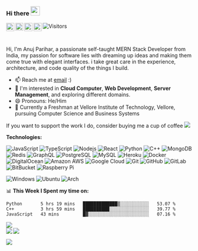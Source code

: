 ### Hi there <img src="https://media.giphy.com/media/hvRJCLFzcasrR4ia7z/giphy.gif" width="25px">

<a href="https://support.tamako.tech/">
  <img align="left" alt="Tamako Bot's Support Server" width="22px" src="https://raw.githubusercontent.com/peterthehan/peterthehan/master/assets/discord.svg" />
</a>
<a href="https://skyfallen.org/">
  <img align="left" alt="theskyfallen.com" width="21px" src="https://avatars.githubusercontent.com/u/68555937?s=200&v=4" />
</a>
<a href="https://www.instagram.com/anujpflash/">
  <img align="left" alt="Bear's Instagram" width="22px" src="https://raw.githubusercontent.com/hussainweb/hussainweb/main/icons/instagram.png" />
</a>
<a href="https://www.linkedin.com/in/anujpflash/">
  <img align="left" alt="Bear's's LinkedIN" width="22px" src="https://raw.githubusercontent.com/peterthehan/peterthehan/master/assets/linkedin.svg" />
</a>

![Visitors](https://api.visitorbadge.io/api/visitors?path=https%3A%2F%2Fgithub.com%2Fbearts%2Fbearts&label=Profile%20Views&labelColor=%231f2023&countColor=%237b78ff&style=flat-square)

<br />

Hi, I'm Anuj Parihar, a passionate self-taught MERN Stack Developer from India, my passion for software lies with dreaming up ideas and making them come true with elegant interfaces. i take great care in the experience, architecture, and code quality of the things I build.

- 📫 Reach me at [email](mailto:bear@tamako.tech) :)
- 💬 I'm interested in **Cloud Computer**, **Web Development**, **Server Management**, and exploring different domains.
- 😄 Pronouns: He/Him
- 🧠 Currently a Freshman at Vellore Institute of Technology, Vellore, pursuing Computer Science and Business Systems

If you want to support the work I do, consider buying me a cup of coffee
<a href="https://www.buymeacoffee.com/bearts">
  <img src="https://img.shields.io/badge/Buy%20me%20a%20-coffee-ff5f5f?style=flat-square&logo=buy-me-a-coffee">
</a>

**Technologies:**  

![JavaScript](https://img.shields.io/badge/-JavaScript-black?style=flat-square&logo=javascript)
![TypeScript](https://img.shields.io/badge/-TypeScript-black?style=flat-square&logo=typescript)
![Nodejs](https://img.shields.io/badge/-Nodejs-black?style=flat-square&logo=Node.js)
![React](https://img.shields.io/badge/React-20232A?style=flat-square&logo=react&logoColor=61DAFB)
![Python](https://img.shields.io/badge/-Python-black?style=flat-square&logo=Python)
![C++](https://img.shields.io/badge/-C++-00599C?style=flat-square&logo=c)
![MongoDB](https://img.shields.io/badge/-MongoDB-black?style=flat-square&logo=mongodb)
![Redis](https://img.shields.io/badge/-Redis-black?style=flat-square&logo=Redis)
![GraphQL](https://img.shields.io/badge/-GraphQL-E10098?style=flat-square&logo=graphql)
![PostgreSQL](https://img.shields.io/badge/-PostgreSQL-336791?style=flat-square&logo=postgresql)
![MySQL](https://img.shields.io/badge/-MySQL-black?style=flat-square&logo=mysql)
![Heroku](https://img.shields.io/badge/-Heroku-430098?style=flat-square&logo=heroku)
![Docker](https://img.shields.io/badge/-Docker-black?style=flat-square&logo=docker)
![DigitalOcean](https://img.shields.io/badge/-Digital%20Ocean-darkblue?style=flat-square&logo=digitalocean)
![Amazon AWS](https://img.shields.io/badge/Amazon%20AWS-232F3E?style=flat-square&logo=amazon-aws)
![Google Cloud](https://img.shields.io/badge/Google%20Cloud-black?style=flat-square&logo=google-cloud)
![Git](https://img.shields.io/badge/-Git-black?style=flat-square&logo=git)
![GitHub](https://img.shields.io/badge/-GitHub-181717?style=flat-square&logo=github)
![GitLab](https://img.shields.io/badge/-GitLab-FCA121?style=flat-square&logo=gitlab)
![BitBucket](https://img.shields.io/badge/-BitBucket-darkblue?style=flat-square&logo=bitbucket)
![Raspberry Pi](https://img.shields.io/badge/-Raspberry%20Pi-C51A4A?style=flat-square&logo=Raspberry-Pi)     

![Windows](https://img.shields.io/badge/Windows-0078D6?style=flat-square&logo=windows&logoColor=white)
![Ubuntu](https://img.shields.io/badge/Ubuntu-E95420?style=flat-square&logo=ubuntu&logoColor=white)
![Arch](https://img.shields.io/badge/Arch_Linux-1793D1?style=flat-square&logo=arch-linux&logoColor=white)

📊 **This Week I Spent my time on:**
<!--START_SECTION:waka-->

```text
Python       5 hrs 19 mins   █████████████▒░░░░░░░░░░░   53.07 %
C++          3 hrs 59 mins   ██████████░░░░░░░░░░░░░░░   39.77 %
JavaScript   43 mins         █▓░░░░░░░░░░░░░░░░░░░░░░░   07.16 %
```

<!--END_SECTION:waka-->


<a href="https://discord.com/users/397338324328775680">
  <img src="https://lanyard-profile-readme.vercel.app/api/397338324328775680?borderRadius=25px" />
</a>
<br>
<a href="https://github.com/BearTS">
  <img align="left" src="http://github-readme-streak-stats.herokuapp.com/?user=bearts&theme=bear" />
  <img src="https://github-readme-stats.vercel.app/api?username=bearts&count_private=true&show_icons=true&theme=bear" />
</a>


![](https://hit.yhype.me/github/profile?user_id=65192718)
